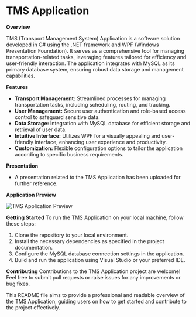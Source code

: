 # TMS Application

**Overview**

TMS (Transport Management System) Application is a software solution developed in C# using the .NET framework and WPF (Windows Presentation Foundation). It serves as a comprehensive tool for managing transportation-related tasks, leveraging features tailored for efficiency and user-friendly interaction. The application integrates with MySQL as its primary database system, ensuring robust data storage and management capabilities.

**Features**
- **Transport Management:** Streamlined processes for managing transportation tasks, including scheduling, routing, and tracking.
- **User Management:** Secure user authentication and role-based access control to safeguard sensitive data.
- **Data Storage:** Integration with MySQL database for efficient storage and retrieval of user data.
- **Intuitive Interface:** Utilizes WPF for a visually appealing and user-friendly interface, enhancing user experience and productivity.
- **Customization:** Flexible configuration options to tailor the application according to specific business requirements.

**Presentation**
- A presentation related to the TMS Application has been uploaded for further reference.

**Application Preview**

![TMS Application Preview](https://github.com/rdgitwork/TMS_Application/assets/110233441/c304831e-41e9-4d32-b367-b1de2f12fb61)

**Getting Started**
To run the TMS Application on your local machine, follow these steps:
1. Clone the repository to your local environment.
2. Install the necessary dependencies as specified in the project documentation.
3. Configure the MySQL database connection settings in the application.
4. Build and run the application using Visual Studio or your preferred IDE.

**Contributing**
Contributions to the TMS Application project are welcome! Feel free to submit pull requests or raise issues for any improvements or bug fixes.

This README file aims to provide a professional and readable overview of the TMS Application, guiding users on how to get started and contribute to the project effectively.
